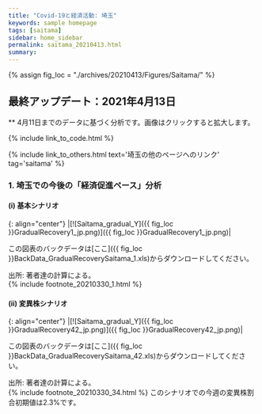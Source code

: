 ```yaml
---
title: "Covid-19と経済活動: 埼玉"
keywords: sample homepage
tags: [saitama]
sidebar: home_sidebar
permalink: saitama_20210413.html
summary:
---
```


{% assign fig_loc = "./archives/20210413/Figures/Saitama/" %}

## 最終アップデート：2021年4月13日
** 4月11日までのデータに基づく分析です。画像はクリックすると拡大します。

{% include link_to_code.html %}

{% include link_to_others.html text='埼玉の他のページへのリンク' tag='saitama' %}

### 1. 埼玉での今後の「経済促進ペース」分析

#### (i) 基本シナリオ

{: align="center"}
|[![Saitama_gradual_Y]({{ fig_loc }}GradualRecovery1_jp.png)]({{ fig_loc }}GradualRecovery1_jp.png)|

この図表のバックデータは[ここ]({{ fig_loc }}BackData_GradualRecoverySaitama_1.xls)からダウンロードしてください。

出所: 著者達の計算による。<br>
{% include footnote_20210330_1.html %}

<!-- #### (ii) 気の引き締まりシナリオ

{: align="center"}
|[![Saitama_gradual_Y]({{ fig_loc }}GradualRecovery3_jp.png)]({{ fig_loc }}GradualRecovery3_jp.png)|

この図表のバックデータは[ここ]({{ fig_loc }}BackData_GradualRecoverySaitama_3.xls)からダウンロードしてください。

出所: 著者達の計算による。<br>
{% include footnote_20210330_2.html %} -->

<!-- #### (ii) 変異株シナリオ

{: align="center"}
|[![Saitama_gradual_Y]({{ fig_loc }}GradualRecovery41_jp.png)]({{ fig_loc }}GradualRecovery41_jp.png)|

この図表のバックデータは[ここ]({{ fig_loc }}BackData_GradualRecoverySaitama_41.xls)からダウンロードしてください。

出所: 著者達の計算による。<br>
{% include footnote_20210330_34.html %}
このシナリオでの今週の変異株割合初期値は1.24%です。 -->

#### (ii) 変異株シナリオ

{: align="center"}
|[![Saitama_gradual_Y]({{ fig_loc }}GradualRecovery42_jp.png)]({{ fig_loc }}GradualRecovery42_jp.png)|

この図表のバックデータは[ここ]({{ fig_loc }}BackData_GradualRecoverySaitama_42.xls)からダウンロードしてください。

出所: 著者達の計算による。<br>
{% include footnote_20210330_34.html %}
このシナリオでの今週の変異株割合初期値は2.3%です。
